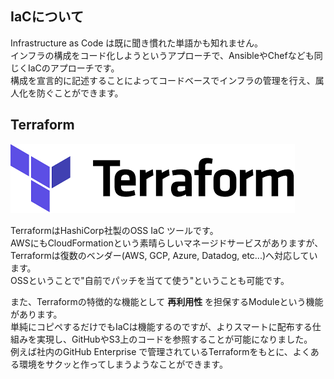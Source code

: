 ## IaCについて
Infrastructure as Code は既に聞き慣れた単語かも知れません。  
インフラの構成をコード化しようというアプローチで、AnsibleやChefなども同じくIaCのアプローチです。  
構成を宣言的に記述することによってコードベースでインフラの管理を行え、属人化を防ぐことができます。  

## Terraform

![terraform](imgs/terraform-logo.png)

TerraformはHashiCorp社製のOSS IaC ツールです。  
AWSにもCloudFormationという素晴らしいマネージドサービスがありますが、Terraformは復数のベンダー(AWS, GCP, Azure, Datadog, etc...)へ対応しています。  
OSSということで"自前でパッチを当てて使う"ということも可能です。  

また、Terraformの特徴的な機能として **再利用性** を担保するModuleという機能があります。  
単純にコピペするだけでもIaCは機能するのですが、よりスマートに配布する仕組みを実現し、GitHubやS3上のコードを参照することが可能になりました。  
例えば社内のGitHub Enterprise で管理されているTerraformをもとに、よくある環境をサクッと作ってしまうようなことができます。
